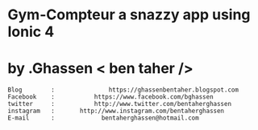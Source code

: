 # Gym-Compteur a snazzy app using Ionic 4


# by .Ghassen < ben taher />




	Blog	 	:   			https://ghassenbentaher.blogspot.com
	Facebook 	:  			https://www.facebook.com/bghassen
	twitter 	: 			http://www.twitter.com/bentaherghassen 
	instagram 	: 		http://www.instagram.com/bentaherghassen 
	E-mail 		:			  bentaherghassen@hotmail.com




